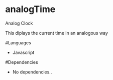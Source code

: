 # analogTime
Analog Clock


This diplays the current time in an analogous way

#Languages
- Javascript

#Dependencies
- No dependencies..

